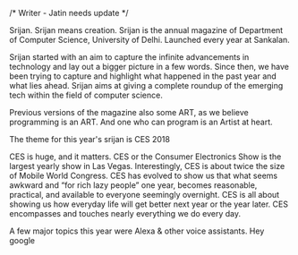 /*
Writer - Jatin
needs update
*/

Srijan.
Srijan means creation.
Srijan is the annual magazine of Department of Computer Science, University of Delhi.
Launched every year at Sankalan.

Srijan started with an aim to capture the infinite advancements in technology and lay out a bigger picture in a few words.
Since then, we have been trying to capture and highlight what happened in the past year and what lies ahead.
Srijan aims at giving a complete roundup of the emerging tech within the field of computer science.

Previous versions of the magazine also some ART, as we believe programming is an ART.
And one who can program is an Artist at heart.

The theme for this year's srijan is CES 2018

CES is huge, and it matters.
CES or the Consumer Electronics Show is the largest yearly show in Las Vegas. 
Interestingly, CES is about twice the size of Mobile World Congress.
CES has evolved to show us that what seems awkward and “for rich lazy people” one year, 
becomes reasonable, practical, and available to everyone seemingly overnight.
CES is all about showing us how everyday life will get better next year or the year later.
CES encompasses and touches nearly everything we do every day. 

A few major topics this year were
Alexa & other voice assistants.
Hey google
